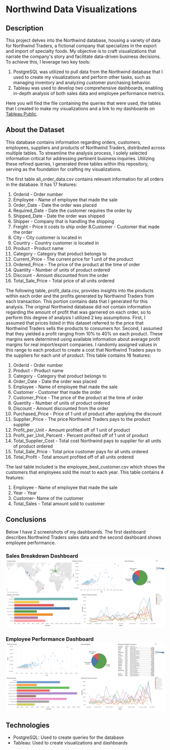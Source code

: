 # Northwind Data Visualizations
## Description

This project delves into the Northwind database, housing a variety of data for Northwind Traders, a fictional company that specializes in the export and import of specialty foods. My objective is to craft visualizations that narrate the company's story and facilitate data-driven business decisions. To achieve this, I leverage two key tools:
1. PostgreSQL was utilized to pull data from the Northwind database that I used to create my visualizations and perform other tasks, such as managing inventory and analyzing customer purchasing behavior.
2. Tableau was used to develop two comprehensive dashboards, enabling in-depth analysis of both sales data and employee performance metrics.

Here you will find the file containing the queries that were used, the tables that I created to make my visualizations and a link to my dashboards on [Tableau Public](https://public.tableau.com/app/profile/giovanni.pecorino/viz/NorthwindDashboards/SalesBreakdown?publish=yes).

## About the Dataset

This database contains information regarding orders, customers, employees, suppliers and products of Northwind Traders, distributed across multiple tables. To streamline the analysis process, I solely selected information critical for addressing pertinent business inquiries. Utilizing these refined queries, I generated three tables within this repository, serving as the foundation for crafting my visualizations.

The first table all_order_data.csv contains relevant information for all orders in the database. It has 17 features:
1. Orderid - Order number 
2. Employee - Name of employee that made the sale
3. Order_Date - Date the order was placed
4. Required_Date - Date the customer requires the order by
5. Shipped_Date - Date the order was shipped
6. Shipper - Company that is handling the shipping
7. Freight - Price it costs to ship order
8.Customer - Customer that made the order
9. City - City customer is located in
10. Country - Country customer is located in
11. Product - Product name
12. Category - Category that product belongs to
13. Current_Price - The current price for 1 unit of the product
14. Ordered_Price - The price of the product at the time of order
15. Quantity - Number of units of product ordered 
16. Discount - Amount discounted from the order
17. Total_Sale_Price - Total price of all units ordered

The following table, profit_data.csv, provides insights into the products within each order and the profits generated by Northwind Traders from each transaction. This portion contains data that I generated for this analysis. The original Northwind database did not contain information regarding the amount of profit that was garnered on each order, so to perform this degree of analysis I utilized 2 key assumptions. First, I assumed that prices listed in this dataset referred to the price that Northwind Traders sells the products to consumers for. Second, I assumed that they yielded a profit ranging from 10% to 40% on each product. These margins were determined using available information about average profit margins for real import/export companies. I randomly assigned values in this range to each product to create a cost that Northwind Traders pays to the suppliers for each unit of product. This table contains 16 features:
1. Orderid - Order number
2. Product - Product name
3. Category - Category that product belongs to
4. Order_Date - Date the order was placed
5. Employee - Name of employee that made the sale
6. Customer - Customer that made the order
7. Customer_Price - The price of the product at the time of order
8. Quantity - Number of units of product ordered 
9. Discount - Amount discounted from the order
10. Purchased_Price -  Price of 1 unit of product after applying the discount
11. Supplier_Price - The price Northwind Traders pays to the product supplier
12. Profit_per_Unit - Amount profited off of 1 unit of product
13. Profit_per_Unit_Percent - Percent profited off of 1 unit of product
14. Total_Supplier_Cost - Total cost Northwind pays to supplier for all units of product ordered
15. Total_Sale_Price - Total price customer pays for all units ordered
16. Total_Profit - Total amount profited off of all units ordered

The last table included is the employee_best_customer.csv which shows the customers that employees sold the most to each year. This table contains 4 features:
1. Employee - Name of employee that made the sale
2. Year - Year
3. Customer- Name of the customer
4. Total_Sales - Total amount sold to customer



## Conclusions
Below I have 2 screenshots of my dashboards. The first dashboard describes Northwind Traders sales data and the second dashboard shows employee performance.
### Sales Breakdown Dashboard ![](images/Sales%20Breakdown.png)

### Employee Performance Dashboard  ![](images/Employee%20Performance.png)

## Technologies

+ PostgreSQL: Used to create queries for the database
+ Tableau: Used to create visualizations and dashboards

